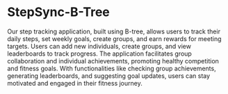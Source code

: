 # StepSync-B-Tree
Our step tracking application, built using B-tree, allows users to track their daily steps, set weekly goals, create groups, and earn rewards for meeting targets. Users can add new individuals, create groups, and view leaderboards to track progress. The application facilitates group collaboration and individual achievements, promoting healthy competition and fitness goals. With functionalities like checking group achievements, generating leaderboards, and suggesting goal updates, users can stay motivated and engaged in their fitness journey.
